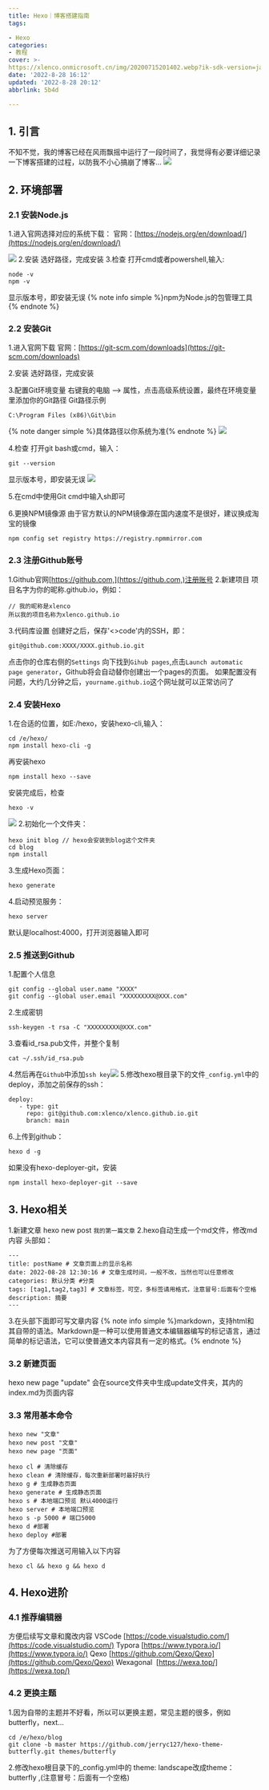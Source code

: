```yaml
---
title: Hexo｜博客搭建指南
tags:

- Hexo
categories:
- 教程
cover: >-
https://xlenco.onmicrosoft.cn/img/20200715201402.webp?ik-sdk-version=javascript-1.4.3&updatedAt=1663987678157
date: '2022-8-28 16:12'
updated: '2022-8-28 20:12'
abbrlink: 5b4d

---
```

## 1. 引言

不知不觉，我的博客已经在风雨飘摇中运行了一段时间了，我觉得有必要详细记录一下博客搭建的过程，以防我不小心搞崩了博客…
![](https://cdn.nlark.com/yuque/0/2024/jpeg/22578074/1707979064140-b86823d1-2852-4aec-bf05-9b5fe36c7338.jpeg#averageHue=%237e7e7a&from=url&id=MTjQ4&originHeight=240&originWidth=240&originalType=binary&ratio=1.25&rotation=0&showTitle=false&status=done&style=none&title=)



## 2. 环境部署

### 2.1 安装Node.js

1.进入官网选择对应的系统下载：
官网：[https://nodejs.org/en/download/](https://nodejs.org/en/download/)

![](https://cdn.nlark.com/yuque/0/2024/jpeg/22578074/1708047462445-c074f47c-d958-41b9-a551-fbb93fd3ffdb.jpeg#averageHue=%23c8c8c7&clientId=u7d38b809-d249-4&id=qssUu&originHeight=653&originWidth=1348&originalType=binary&ratio=1&rotation=0&showTitle=false&status=done&style=none&taskId=u89665cc5-0f09-417a-ab79-6ab6cbbcf3c&title=)
2.安装
选好路径，完成安装
3.检查
打开cmd或者powershell,输入:

```
node -v
npm -v
```

显示版本号，即安装无误
{% note info simple %}npm为Node.js的包管理工具{% endnote %}

### 2.2 安装Git

1.进入官网下载
官网：[https://git-scm.com/downloads](https://git-scm.com/downloads)

2.安装
选好路径，完成安装

3.配置Git环境变量
右键我的电脑 --> 属性，点击高级系统设置，最终在环境变量里添加你的Git路径
Git路径示例

```
C:\Program Files (x86)\Git\bin
```

{% note danger simple %}具体路径以你系统为准{% endnote %}
![](https://cdn.nlark.com/yuque/0/2024/png/22578074/1708047494406-8a2f93be-b230-4ccf-b248-e3f39af36a7a.png#averageHue=%23f8f6f6&clientId=u7d38b809-d249-4&id=O89h2&originHeight=1040&originWidth=1920&originalType=binary&ratio=1&rotation=0&showTitle=false&status=done&style=none&taskId=u0f728e25-b399-4c34-a30d-14eb748e0ee&title=)

4.检查
打开git bash或cmd，输入：

```
git --version
```

显示版本号，即安装无误
![](https://www.yuque.com/api/filetransfer/images?url=https%3A%2F%2Fpic1.xlenco.top%2Fi%2F1661671536489-a6c14ccb-2420-4009-92ce-e150b722547a.jpeg&sign=a79fb1388ed4edf0fb797063b79871d7c7aee0e478fba2cc1c1dbab1e796abc6#from=url&id=eux0F&originHeight=37&originWidth=234&originalType=binary&ratio=1.25&rotation=0&showTitle=false&status=done&style=none&title=)

5.在cmd中使用Git
cmd中输入sh即可

6.更换NPM镜像源
由于官方默认的NPM镜像源在国内速度不是很好，建议换成淘宝的镜像

```
npm config set registry https://registry.npmmirror.com
```

### 2.3 注册Github账号

1.Github官网[https://github.com,](https://github.com,)注册账号
2.新建项目
项目名字为你的昵称.github.io，例如：

```
// 我的昵称是xlenco
所以我的项目名称为xlenco.github.io
```

3.代码库设置
创建好之后，保存'<>code'内的SSH，即：

```
git@github.com:XXXX/XXXX.github.io.git
```

点击你的仓库右侧的`Settings`
向下找到`Gihub pages`,点击`Launch automatic page generator`，Github将会自动替你创建出一个pages的页面。 如果配置没有问题，大约几分钟之后，`yourname.github.io`这个网址就可以正常访问了

### 2.4 安装Hexo

1.在合适的位置，如E:/hexo，安装hexo-cli,输入：

```
cd /e/hexo/
npm install hexo-cli -g
```

再安装hexo

```
npm install hexo --save
```

安装完成后，检查

```
hexo -v
```

![](https://cdn.nlark.com/yuque/0/2024/jpeg/22578074/1708047582726-136ed7d4-a172-464a-8862-d495d414c886.jpeg#averageHue=%23070707&clientId=u7d38b809-d249-4&id=T2sYl&originHeight=325&originWidth=390&originalType=binary&ratio=1&rotation=0&showTitle=false&status=done&style=none&taskId=u7a756381-200f-4443-af05-cdfb464e25f&title=)
2.初始化一个文件夹：

```
hexo init blog // hexo会安装到blog这个文件夹
cd blog
npm install
```

3.生成Hexo页面：

```
hexo generate
```

4.启动预览服务：

```
hexo server
```

默认是localhost:4000，打开浏览器输入即可

### 2.5 推送到Github

1.配置个人信息

```
git config --global user.name "XXXX"
git config --global user.email "XXXXXXXXX@XXX.com"
```

2.生成密钥

```
ssh-keygen -t rsa -C "XXXXXXXXX@XXX.com"
```

3.查看id_rsa.pub文件，并整个复制

```
cat ~/.ssh/id_rsa.pub
```

4.然后再在`Github`中添加`ssh key`![](https://cdn.nlark.com/yuque/0/2024/jpeg/22578074/1708047589937-4a56438e-9941-42cf-8c99-8bbbaaab2f56.jpeg#averageHue=%23fdfcfc&clientId=u7d38b809-d249-4&id=Si5dn&originHeight=659&originWidth=1347&originalType=binary&ratio=1&rotation=0&showTitle=false&status=done&style=none&taskId=ue8cfa6e7-0efc-4960-84d6-57c640e12bf&title=)
5.修改hexo根目录下的文件`_config.yml`中的deploy，添加之前保存的ssh：

```
deploy:
   - type: git
     repo: git@github.com:xlenco/xlenco.github.io.git
     branch: main
```

6.上传到github：

```
hexo d -g
```

如果没有hexo-deployer-git，安装

```
npm install hexo-deployer-git --save
```

## 3. Hexo相关

1.新建文章
hexo new post `我的第一篇文章`
2.hexo自动生成一个md文件，修改md内容
头部如：

```
---
title: postName # 文章页面上的显示名称
date: 2022-08-28 12:30:16 # 文章生成时间，一般不改，当然也可以任意修改
categories: 默认分类 #分类
tags: [tag1,tag2,tag3] # 文章标签，可空，多标签请用格式，注意冒号:后面有个空格
description: 摘要
---
```

3.在头部下面即可写文章内容
{% note info simple %}markdown，支持html和其自带的语法。Markdown是一种可以使用普通文本编辑器编写的标记语言，通过简单的标记语法，它可以使普通文本内容具有一定的格式。{% endnote %}

### 3.2 新建页面

hexo new page "update"
会在source文件夹中生成update文件夹，其内的index.md为页面内容

### 3.3 常用基本命令

```
hexo new "文章"
hexo new post "文章"
hexo new page "页面"

hexo cl # 清除缓存
hexo clean # 清除缓存，每次重新部署时最好执行
hexo g # 生成静态页面
hexo generate # 生成静态页面
hexo s # 本地端口预览 默认4000运行
hexo server # 本地端口预览
hexo s -p 5000 # 端口5000
hexo d #部署
hexo deploy #部署
```

为了方便每次推送可用输入以下内容

```
hexo cl && hexo g && hexo d
```

## 4. Hexo进阶

### 4.1 推荐编辑器

方便后续写文章和魔改内容
VSCode [https://code.visualstudio.com/](https://code.visualstudio.com/)
Typora [https://www.typora.io/](https://www.typora.io/)
Qexo [https://github.com/Qexo/Qexo](https://github.com/Qexo/Qexo)
Wexagonal  [https://wexa.top/](https://wexa.top/)

### 4.2 更换主题

1.因为自带的主题并不好看，所以可以更换主题，常见主题的很多，例如butterfly，next...

```
cd /e/hexo/blog
git clone -b master https://github.com/jerryc127/hexo-theme-butterfly.git themes/butterfly
```

2.修改hexo根目录下的_config.yml中的 theme: landscape改成theme： butterfly ,(注意冒号：后面有一个空格)
